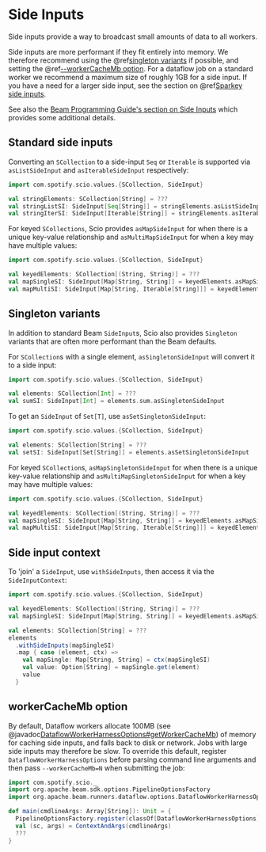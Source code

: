 # Side Inputs

Side inputs provide a way to broadcast small amounts of data to all workers.

Side inputs are more performant if they fit entirely into memory.
We therefore recommend using the @ref[singleton variants](SideInputs.md#singleton-variants) if possible, and setting the @ref[--workerCacheMb option](SideInputs.md#workercachemb-option).
For a dataflow job on a standard worker we recommend a maximum size of roughly 1GB for a side input.
If you have a need for a larger side input, see the section on @ref[Sparkey side inputs](extras/Sparkey.md#as-a-side-input).

See also the [Beam Programming Guide's section on Side Inputs](https://beam.apache.org/documentation/programming-guide/#side-inputs) which provides some additional details.

## Standard side inputs

Converting an `SCollection` to a side-input `Seq` or `Iterable` is supported via `asListSideInput` and `asIterableSideInput` respectively:

```scala mdoc:compile-only
import com.spotify.scio.values.{SCollection, SideInput}

val stringElements: SCollection[String] = ???
val stringListSI: SideInput[Seq[String]] = stringElements.asListSideInput
val stringIterSI: SideInput[Iterable[String]] = stringElements.asIterableSideInput
```

For keyed `SCollections`, Scio provides `asMapSideInput` for when there is a unique key-value relationship and `asMultiMapSideInput` for when a key may have multiple values:

```scala mdoc:compile-only
import com.spotify.scio.values.{SCollection, SideInput}

val keyedElements: SCollection[(String, String)] = ???
val mapSingleSI: SideInput[Map[String, String]] = keyedElements.asMapSideInput
val mapMultiSI: SideInput[Map[String, Iterable[String]]] = keyedElements.asMultiMapSideInput
```

## Singleton variants

In addition to standard Beam `SideInput`s, Scio also provides `Singleton` variants that are often more performant than the Beam defaults.

For `SCollection`s with a single element, `asSingletonSideInput` will convert it to a side input:

```scala mdoc:compile-only
import com.spotify.scio.values.{SCollection, SideInput}

val elements: SCollection[Int] = ???
val sumSI: SideInput[Int] = elements.sum.asSingletonSideInput
```

To get an `SideInput` of `Set[T]`, use `asSetSingletonSideInput`:

```scala mdoc:compile-only
import com.spotify.scio.values.{SCollection, SideInput}

val elements: SCollection[String] = ???
val setSI: SideInput[Set[String]] = elements.asSetSingletonSideInput
```

For keyed `SCollection`s, `asMapSingletonSideInput` for when there is a unique key-value relationship and `asMultiMapSingletonSideInput` for when a key may have multiple values:

```scala mdoc:compile-only
import com.spotify.scio.values.{SCollection, SideInput}

val keyedElements: SCollection[(String, String)] = ???
val mapSingleSI: SideInput[Map[String, String]] = keyedElements.asMapSingletonSideInput
val mapMultiSI: SideInput[Map[String, Iterable[String]]] = keyedElements.asMultiMapSingletonSideInput
```

## Side input context

To 'join' a `SideInput`, use `withSideInputs`, then access it via the `SideInputContext`:

```scala
import com.spotify.scio.values.{SCollection, SideInput}

val keyedElements: SCollection[(String, String)] = ???
val mapSingleSI: SideInput[Map[String, String]] = keyedElements.asMapSingletonSideInput

val elements: SCollection[String] = ???
elements
  .withSideInputs(mapSingleSI)
  .map { case (element, ctx) =>
    val mapSingle: Map[String, String] = ctx(mapSingleSI)
    val value: Option[String] = mapSingle.get(element)
    value
  }
```

## workerCacheMb option

By default, Dataflow workers allocate 100MB (see @javadoc[DataflowWorkerHarnessOptions#getWorkerCacheMb](org.apache.beam.runners.dataflow.options.DataflowWorkerHarnessOptions#getWorkerCacheMb--)) of memory for caching side inputs, and falls back to disk or network.
Jobs with large side inputs may therefore be slow.
To override this default, register `DataflowWorkerHarnessOptions` before parsing command line arguments and then pass `--workerCacheMb=N` when submitting the job:

```scala mdoc:compile-only
import com.spotify.scio._
import org.apache.beam.sdk.options.PipelineOptionsFactory
import org.apache.beam.runners.dataflow.options.DataflowWorkerHarnessOptions

def main(cmdlineArgs: Array[String]): Unit = {
  PipelineOptionsFactory.register(classOf[DataflowWorkerHarnessOptions])
  val (sc, args) = ContextAndArgs(cmdlineArgs)
  ???
}
```
